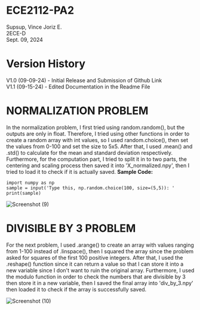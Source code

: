 # ECE2112-PA2
Supsup, Vince Joriz E.  
2ECE-D  
Sept. 09, 2024  
# Version History
V1.0 (09-09-24) - Initial Release and Submission of Github Link  
V1.1 (09-15-24) - Edited Documentation in the Readme File
# NORMALIZATION PROBLEM
In the normalization problem, I first tried using random.random(), but the outputs are only in float. Therefore, I tried using other functions in order to create a random array with int values, so I used random.choice(), then set the values from 0-100 and set the size to 5x5. After that, I used .mean() and .std() to calculate for the mean and standard deviation respectively. Furthermore, for the computation part, I tried to split it in to two parts, the centering and scaling process then saved it into 'X_normalized.npy', then I tried to load it to check if it is actually saved.
**Sample Code:**
```
import numpy as np
sample = input('Type this, np.random.choice(100, size=(5,5)): '
print(sample)
```
![Screenshot (9)](https://github.com/user-attachments/assets/4337d33c-83b2-468e-837d-0dea9b397975)
# DIVISIBLE BY 3 PROBLEM
For the next problem, I used .arange() to create an array with values ranging from 1-100 instead of .linspace(), then I squared the array since the problem asked for squares of the first 100 positive integers. After that, I used the .reshape() function since it can return a value so that I can store it into a new variable since I don't want to ruin the original array. Furthermore, I used the modulo function in order to check the numbers that are divisible by 3 then store it in a new variable, then I saved the final array into 'div_by_3.npy' then loaded it to check if the array is successfully saved.

![Screenshot (10)](https://github.com/user-attachments/assets/0c03f022-b1e7-4f0e-a365-19324c1bf81c)
